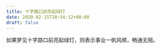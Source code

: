 ```yaml
---
title: 十字路口前亮起绿灯
date: 2020-02-15T20:54:12+08:00
draft: false
---
```


如果梦见十字路口前亮起绿灯，则表示事业一帆风顺，畅通无阻。<br>
